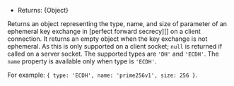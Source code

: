 <!-- YAML
added: v5.0.0
-->

* Returns: {Object}

Returns an object representing the type, name, and size of parameter of
an ephemeral key exchange in [perfect forward secrecy][] on a client
connection. It returns an empty object when the key exchange is not
ephemeral. As this is only supported on a client socket; `null` is returned
if called on a server socket. The supported types are `'DH'` and `'ECDH'`. The
`name` property is available only when type is `'ECDH'`.

For example: `{ type: 'ECDH', name: 'prime256v1', size: 256 }`.


